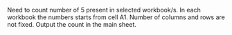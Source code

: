 Need to count number of 5 present in selected workbook/s. 
In each workbook the numbers starts from cell A1. Number of columns and rows are not fixed. 
Output the count in the main sheet.
